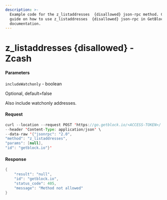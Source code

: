```yaml
---
description: >-
  Example code for the z_listaddresses  {disallowed} json-rpc method. Сomplete
  guide on how to use z_listaddresses  {disallowed} json-rpc in GetBlock.io Web3
  documentation.
---
```


# z\_listaddresses {disallowed} - Zcash

#### Parameters

`includeWatchonly` - boolean

Optional, default=false

Also include watchonly addresses.

#### Request

```java
curl --location --request POST 'https://go.getblock.io/<ACCESS-TOKEN>/' \
--header 'Content-Type: application/json' \ 
--data-raw '{"jsonrpc": "2.0",
"method": "z_listaddresses",
"params": [null],
"id": "getblock.io"}'
```

#### Response

```java
{
    "result": "null",
    "id": "getblock.io",
    "status_code": 405,
    "message": "Method not allowed"
}
```
